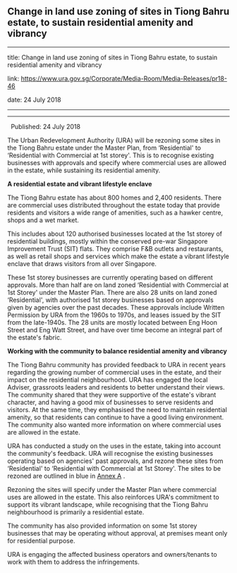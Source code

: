 ## Change in land use zoning of sites in Tiong Bahru estate, to sustain residential amenity and vibrancy
---
title: Change in land use zoning of sites in Tiong Bahru estate, to sustain residential amenity and vibrancy

link: https://www.ura.gov.sg/Corporate/Media-Room/Media-Releases/pr18-46

date: 24 July 2018

---

-----------------------------------------------------------------------------------------------------

  Published: 24 July 2018

The Urban Redevelopment Authority (URA) will be rezoning some sites in the Tiong Bahru estate under the Master Plan, from ‘Residential' to ‘Residential with Commercial at 1st storey'. This is to recognise existing businesses with approvals and specify where commercial uses are allowed in the estate, while sustaining its residential amenity.

**A residential estate and vibrant lifestyle enclave**

The Tiong Bahru estate has about 800 homes and 2,400 residents. There are commercial uses distributed throughout the estate today that provide residents and visitors a wide range of amenities, such as a hawker centre, shops and a wet market.

This includes about 120 authorised businesses located at the 1st storey of residential buildings, mostly within the conserved pre-war Singapore Improvement Trust (SIT) flats. They comprise F&B outlets and restaurants, as well as retail shops and services which make the estate a vibrant lifestyle enclave that draws visitors from all over Singapore.

These 1st storey businesses are currently operating based on different approvals. More than half are on land zoned ‘Residential with Commercial at 1st Storey' under the Master Plan. There are also 28 units on land zoned ‘Residential', with authorised 1st storey businesses based on approvals given by agencies over the past decades. These approvals include Written Permission by URA from the 1960s to 1970s, and leases issued by the SIT from the late-1940s. The 28 units are mostly located between Eng Hoon Street and Eng Watt Street, and have over time become an integral part of the estate's fabric.

**Working with the community to balance residential amenity and vibrancy**

The Tiong Bahru community has provided feedback to URA in recent years regarding the growing number of commercial uses in the estate, and their impact on the residential neighbourhood. URA has engaged the local Adviser, grassroots leaders and residents to better understand their views. The community shared that they were supportive of the estate's vibrant character, and having a good mix of businesses to serve residents and visitors. At the same time, they emphasised the need to maintain residential amenity, so that residents can continue to have a good living environment. The community also wanted more information on where commercial uses are allowed in the estate.



URA has conducted a study on the uses in the estate, taking into account the community's feedback. URA will recognise the existing businesses operating based on agencies' past approvals, and rezone these sites from ‘Residential' to ‘Residential with Commercial at 1st Storey'. The sites to be rezoned are outlined in blue in [Annex A](https://www.ura.gov.sg/-/media/Corporate/Media-Room/2018/Jul/pr18-46a.pdf) .

Rezoning the sites will specify under the Master Plan where commercial uses are allowed in the estate. This also reinforces URA's commitment to support its vibrant landscape, while recognising that the Tiong Bahru neighbourhood is primarily a residential estate.



The community has also provided information on some 1st storey businesses that may be operating without approval, at premises meant only for residential purpose.

URA is engaging the affected business operators and owners/tenants to work with them to address the infringements.